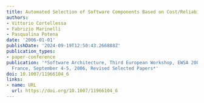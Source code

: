 ```yaml
---
title: Automated Selection of Software Components Based on Cost/Reliability Tradeoff
authors:
- Vittorio Cortellessa
- Fabrizio Marinelli
- Pasqualina Potena
date: '2006-01-01'
publishDate: '2024-09-19T12:50:43.266888Z'
publication_types:
- paper-conference
publication: '*Software Architecture, Third European Workshop, EWSA 2006, Nantes,
  France, September 4-5, 2006, Revised Selected Papers*'
doi: 10.1007/11966104_6
links:
- name: URL
  url: https://doi.org/10.1007/11966104_6
---
```

